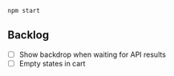 `npm start`

## Backlog
- [ ] Show backdrop when waiting for API results
- [ ] Empty states in cart 